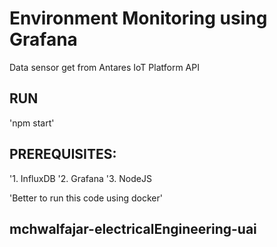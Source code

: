 # Environment Monitoring using Grafana

Data sensor get from Antares IoT Platform API

## RUN
'npm start'

## PREREQUISITES:
'1. InfluxDB
'2. Grafana
'3. NodeJS

'Better to run this code using docker'

## mchwalfajar-electricalEngineering-uai

